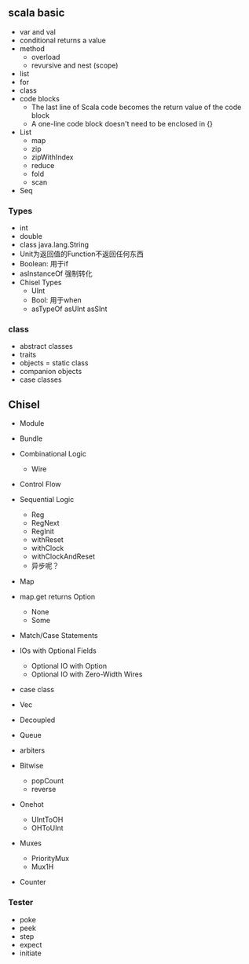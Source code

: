 ## scala basic

* var and val
* conditional returns a value
* method
    - overload
    - revursive and nest (scope)
* list
* for
* class
* code blocks
    - The last line of Scala code becomes the return value of the code block
    - A one-line code block doesn't need to be enclosed in {}
* List
    - map
    - zip
    - zipWithIndex
    - reduce
    - fold
    - scan
* Seq

### Types

* int
* double
* class java.lang.String
* Unit为返回值的Function不返回任何东西
* Boolean: 用于if
* asInstanceOf 强制转化
* Chisel Types
    - UInt
    - Bool: 用于when
    - asTypeOf asUInt asSInt


### class

* abstract classes
* traits
* objects = static class
* companion objects
* case classes

## Chisel

* Module
* Bundle
* Combinational Logic
    - Wire
* Control Flow
* Sequential Logic
    - Reg
    - RegNext
    - RegInit
    - withReset
    - withClock
    - withClockAndReset
    - 异步呢？


* Map
* map.get returns Option
    - None
    - Some
* Match/Case Statements
* IOs with Optional Fields
    - Optional IO with Option
    - Optional IO with Zero-Width Wires
* case class



* Vec
* Decoupled
* Queue
* arbiters
* Bitwise
    - popCount
    - reverse
* Onehot
    - UIntToOH
    - OHToUInt
* Muxes
    - PriorityMux
    - Mux1H
* Counter



### Tester

* poke
* peek
* step
* expect
* initiate